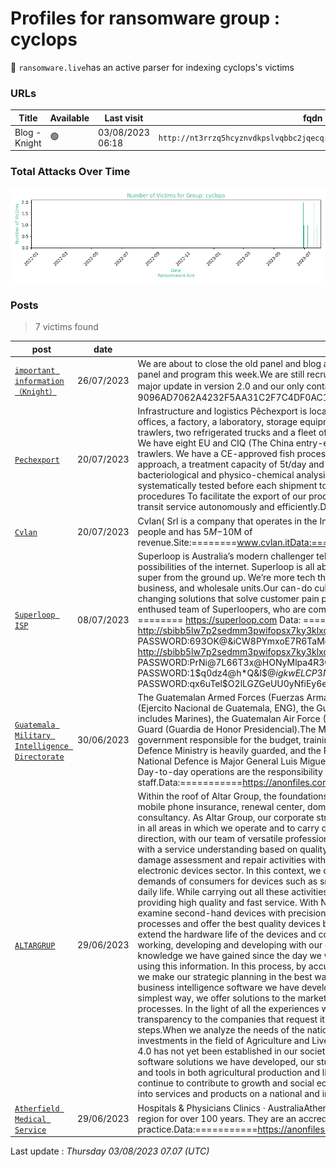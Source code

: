 # Profiles for ransomware group : **cyclops**




🔎 `ransomware.live`has an active  parser for indexing cyclops's victims

### URLs
| Title | Available | Last visit | fqdn | Screenshot 
|---|---|---|---|---|
| Blog - Knight | 🟢 | 03/08/2023 06:18 | `http://nt3rrzq5hcyznvdkpslvqbbc2jqecqrinhi5jtwoae2x7psqtcb6dcad.onion` | <a href="https://images.ransomware.live/screenshots/nt3rrzq5hcyznvdkpslvqbbc2jqecqrinhi5jtwoae2x7psqtcb6dcad-onion.png" target=_blank>📸</a> | 

### Total Attacks Over Time

![Statistics](../graphs/stats-cyclops.png)


### Posts

> 7 victims found

| post | date | Description | Screenshot | 
|---|---|---|---|
| [`important information（Knight）`](https://google.com/search?q=important+information%EF%BC%88Knight%EF%BC%89) | 26/07/2023 | We are about to close the old panel and blog and in version 2. 0 we renamed it Knight. We are releasing the new panel and program this week.We are still recruiting new teams, but you must have enough experience. We have a major update in version 2.0 and our only contact TOX：9096AD7062A4232F5AA31C2F7C4DF0AC1EAD10B78D40A6A3328AD142A42B555E635954D8B6C5 |   |
| [`Pechexport`](https://google.com/search?q=Pechexport) | 20/07/2023 | Infrastructure and logistics Pêchexport is located in Majunga on a surface of 8400 m². Our premises include offices, a factory, a laboratory, storage equipment and technical workshops. We have a fleet of eight freezer trawlers, two refrigerated trucks and a fleet of vehicles transporting our products upstream.Hygiene and quality We have eight EU and CIQ (The China entry-exit Inspection and Quarantine Bureau) certified refrigerated trawlers. We have a CE-approved fish processing plant, with its HACCP (Hazard Analysis Critical Control Point) approach, a treatment capacity of 5t/day and a cold store that can store up to 300 tons. We have our own bacteriological and physico-chemical analysis laboratory approved by the Institut Pasteur. All our products are systematically tested before each shipment to guarantee the best quality to our customers.Autonomous customs procedures To facilitate the export of our products, we carry out customs procedures ourselves through our transit service autonomously and efficiently.Data:======https://anonfiles.com/******/ARMEMENT_zip |   |
| [`Cvlan`](https://google.com/search?q=Cvlan) | 20/07/2023 | Cvlan( Srl is a company that operates in the Information Technology and Services industry. It employs 21-50 people and has $5M-$10M of revenue.Site:========www.cvlan.itData:========https://anonfiles.com/******/lift_me_zip |   |
| [`Superloop ISP`](https://google.com/search?q=Superloop+ISP) | 08/07/2023 | Superloop is Australia’s modern challenger telco and internet service provider that’s unleashing the unlimited possibilities of the internet. Superloop is all about experience - we're not just a utility - with a promise to be super from the ground up. We’re more tech than telco, and we deliver quality service across our consumer, business, and wholesale units.Our can-do culture will excite and ignite our customers as we deploy game-changing solutions that solve customer pain points, backed by great customer service delivered by our highly enthused team of Superloopers, who are committed to making the internet experience super. Website: ======== https://superloop.com Data: ======= http://sbibb5lw7p2sedmm3pwifopsx7ky3klxqisjbl5awgze5dk2ueuc2qqd.onion/lift_me-6.zip PASSWORD:693OK@&iCW8PYmxoE7R6TaMg9OfN29Ae http://sbibb5lw7p2sedmm3pwifopsx7ky3klxqisjbl5awgze5dk2ueuc2qqd.onion/zip file name-4.zip PASSWORD:PrNi@7L66T3x@HONyMlpa4R3Qq70jz6c https://bayfiles.com/J4qdZ0x3za PASSWORD:1$q0dz4@h*Q&I$$@igkwELCP3NDR2$dt https://bayfiles.com/J4L6Y5x2zc PASSWORD:qx6uTel$O2lLGZGeUU0yNfiEy6eh%lpU |   |
| [`Guatemala Military Intelligence Directorate`](https://google.com/search?q=Guatemala+Military+Intelligence+Directorate) | 30/06/2023 |                                 The Guatemalan Armed Forces (Fuerzas Armadas de Guatemala) consists of the National Army of Guatemala (Ejercito Nacional de Guatemala, ENG), the Guatemalan National Defense Navy (Marina de la Defensa Nacional, includes Marines), the Guatemalan Air Force (Fuerza Aerea Guatemalteca, FAG), and the Presidential Honor Guard (Guardia de Honor Presidencial).The Ministry of National Defence is the agency of the Guatemalan government responsible for the budget, training and policy of the armed forces. Based in Guatemala City, the Defence Ministry is heavily guarded, and the President of Guatemala frequently visits. As of 2017 the Minister of National Defence is Major General Luis Miguel Ralda Moreno.The Minister of Defense is responsible for policy. Day-to-day operations are the responsibility of the military chief of staff and the national defense staff.Data:===========https://anonfiles.com/******/diemdn_mil_gt_zip                             |   |
| [`ALTARGRUP`](https://google.com/search?q=ALTARGRUP) | 29/06/2023 |                                 Within the roof of Altar Group, the foundations of which were laid in 2012; We operate in 6 different areas: mobile phone insurance, renewal center, domestic and foreign trade, agriculture animal husbandry, software and consultancy. As Altar Group, our corporate strategy is to expand the knowledge and experience we have gained in all areas in which we operate and to carry out studies that will benefit the environment and society. In this direction, with our team of versatile professionals, we continue to work to carry forward all the sectors we are in with a service understanding based on quality and trust in national and international dimensions.We carry out damage assessment and repair activities with the insurance service we provide to the leading companies in the electronic devices sector. In this context, we offer repair and service packages that best meet the needs and demands of consumers for devices such as smartphones and tablets, which have become one of the needs of daily life. While carrying out all these activities, our priority is to provide and maintain customer satisfaction by providing high quality and fast service. With Novo Mobil, our Ministry of Commerce approved renewal center, we examine second-hand devices with precision and perform all necessary cleaning and parts replacement processes and offer the best quality devices back to use. Thanks to this sustainable business model, we both extend the hardware life of the devices and contribute to the reduction of technological waste.We are constantly working, developing and developing with our expert team with a focus on carrying forward the expertise and knowledge we have gained since the day we were established at every stage and producing innovative projects using this information. In this process, by accurately analyzing customer demands and the needs of the market, we make our strategic planning in the best way and carry out the processes in a controlled manner. With the business intelligence software we have developed in order to make process management in the best and simplest way, we offer solutions to the market to facilitate cumbersome management and business follow-up processes. In the light of all the experiences we have gained, we offer project consultancy services with all our transparency to the companies that request it in order to gain a place in the market and to take the right steps.When we analyze the needs of the national market, we can clearly see that technological studies and investments in the field of Agriculture and Livestock are at the initial level and that the awareness of Agriculture 4.0 has not yet been established in our society. In this context, with our internet of things based device and software solutions we have developed, our studies that will increase productivity by offering the right methods and tools in both agricultural production and livestock care are in the project development and testing phase. We continue to contribute to growth and social economy by transforming all the projects we develop and carry out into services and products on a national and international scale.                             |   |
| [`Atherfield Medical Service`](https://google.com/search?q=Atherfield+Medical+Service) | 29/06/2023 |                                 Hospitals & Physicians Clinics · AustraliaAtherfield Medical Service has been providing health care in the Yass region for over 100 years. They are an accredited general practice.Data:===========https://anonfiles.com/******/Atherfield_Medical_and_Skin_Cancer_Clinic_Data_zip                             |   |



Last update : _Thursday 03/08/2023 07.07 (UTC)_
